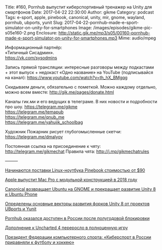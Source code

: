 Title: #160, Pornhub выпустит киберспортивный тренажер на Unity для смартфонов
Date: 2017-04-22 22:30:00
Author: gikme
Category: podcast
Tags: e-sport, apple, pinebook, canonical, unity, mir, gnome, wayland, pornhub, ubports, yunit
Slug: 2017-04-22-pornhub-made-e-sport-simulator-on-unity-for-smartphones
Image: /images/episodes/gikme-pic-s05e160-2.png
Enclosure: http://static.gik.me/mp3/s05/00160-pornhub-made-e-sport-simulator-on-unity-for-smartphones.mp3
Mime: audio/mpeg


Информационный партнёр:  
«Типичный Сисадмин».  
<https://vk.com/sysodmins>

Запись прямой трансляции: интересные разговоры между подкастами + этот выпуск + недокаст «Одно название» на YouTube (подписывайся на канал):
<https://www.youtube.com/watch?v=th_hX_BMgqg>

Скидываем деньги, обязательно с пометкой.
Можно каждому отдельно, можно всем вместе:
<http://gik.me/pages/donate.html>

Каналы гик.ми и его ведущих в телеграме. В них новости и подробности про шоу.
<https://telegram.me/gikme>  
<https://telegram.me/temapub>  
<https://telegram.me/qnub_me>  
<https://telegram.me/yahujik_schoolbag>

Художник Пожарник рисует глубогомысленные скетчи:
<https://telegram.me/dmalyov>

Постоянная ссылка на присоединение к чяту: <http://telegram.me/gikmechat>
Правила чята: <http://j.mp/gikmechatrules>

———

[Начинаются поставки Linux-ноутбука Pinebook стоимостью от $90](https://3dnews.ru/950524/)

[Apple выпустит Mac Pro с модульной конструкцией в 2018 году](https://3dnews.ru/950271/)

[Canonical возвращает Ubuntu на GNOME и прекращает развитие Unity 8 и Ubuntu Phone](http://www.opennet.ru/opennews/art.shtml?num=46326)

[Определены основные векторы развития форков Unity 8 от проектов UBports и Yunit](http://www.opennet.ru/opennews/art.shtml?num=46386)

[Pornhub оказался доступен в России после полугодовой блокировки](https://vc.ru/n/pornhub-unblock)

[Дополнение к Uncharted 4 переросло в полноценную игру](http://4pda.ru/2017/04/10/339829/)

[Президент Федерации компьютерного спорта: «Киберспорт в России приравняли к футболу и хоккею»](http://www.eurosport.ru/e-sports/story-amp_sto6130315.shtml)

